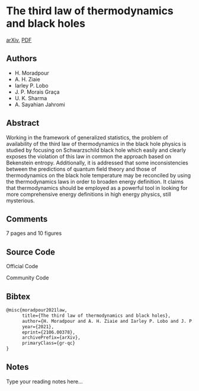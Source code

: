 
# The third law of thermodynamics and black holes

[arXiv](https://arxiv.org/abs/2106.0378), [PDF](https://arxiv.org/pdf/2106.0378.pdf)

## Authors

- H. Moradpour
- A. H. Ziaie
- Iarley P. Lobo
- J. P. Morais Graça
- U. K. Sharma
- A. Sayahian Jahromi

## Abstract

Working in the framework of generalized statistics, the problem of availability of the third law of thermodynamics in the black hole physics is studied by focusing on Schwarzschild black hole which easily and clearly exposes the violation of this law in common the approach based on Bekenstein entropy. Additionally, it is addressed that some inconsistencies between the predictions of quantum field theory and those of thermodynamics on the black hole temperature may be reconciled by using the thermodynamics laws in order to broaden energy definition. It claims that thermodynamics should be employed as a powerful tool in looking for more comprehensive energy definitions in high energy physics, still mysterious.

## Comments

7 pages and 10 figures

## Source Code

Official Code



Community Code



## Bibtex

```tex
@misc{moradpour2021law,
      title={The third law of thermodynamics and black holes}, 
      author={H. Moradpour and A. H. Ziaie and Iarley P. Lobo and J. P. Morais Graça and U. K. Sharma and A. Sayahian Jahromi},
      year={2021},
      eprint={2106.00378},
      archivePrefix={arXiv},
      primaryClass={gr-qc}
}
```

## Notes

Type your reading notes here...


